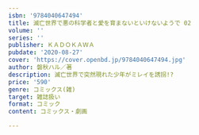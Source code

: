 ```yaml
---
isbn: '9784040647494'
title: 滅亡世界で悪の科学者と愛を育まないといけないようで 02
volume: ''
series: ''
publisher: ＫＡＤＯＫＡＷＡ
pubdate: '2020-08-27'
cover: 'https://cover.openbd.jp/9784040647494.jpg'
author: 磐秋ハル／著
description: 滅亡世界で突然現れた少年がミレイを誘拐!?
price: '590'
genre: コミックス(雑)
target: 雑誌扱い
format: コミック
content: コミックス・劇画

---
```

